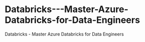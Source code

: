 # Databricks---Master-Azure-Databricks-for-Data-Engineers
Databricks - Master Azure Databricks for Data Engineers
